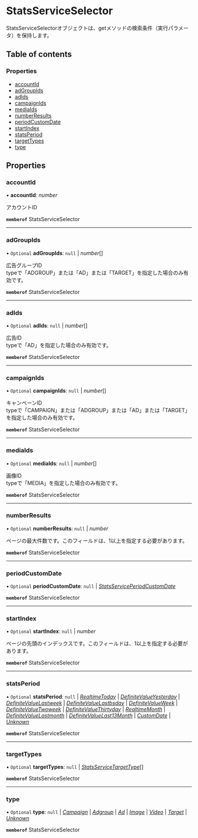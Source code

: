 # StatsServiceSelector


<div lang=\"ja\">StatsServiceSelectorオブジェクトは、getメソッドの検索条件（実行パラメータ）を保持します。</div> 

## Table of contents

### Properties

- [accountId](statsserviceselector.md#accountid)
- [adGroupIds](statsserviceselector.md#adgroupids)
- [adIds](statsserviceselector.md#adids)
- [campaignIds](statsserviceselector.md#campaignids)
- [mediaIds](statsserviceselector.md#mediaids)
- [numberResults](statsserviceselector.md#numberresults)
- [periodCustomDate](statsserviceselector.md#periodcustomdate)
- [startIndex](statsserviceselector.md#startindex)
- [statsPeriod](statsserviceselector.md#statsperiod)
- [targetTypes](statsserviceselector.md#targettypes)
- [type](statsserviceselector.md#type)

## Properties

### accountId

• **accountId**: *number*

<div lang=\"ja\">アカウントID</div> 

**`memberof`** StatsServiceSelector

___

### adGroupIds

• `Optional` **adGroupIds**: ``null`` \| *number*[]

<div lang=\"ja\"> 広告グループID<br> typeで「ADGROUP」または「AD」または「TARGET」を指定した場合のみ有効です。 </div> 

**`memberof`** StatsServiceSelector

___

### adIds

• `Optional` **adIds**: ``null`` \| *number*[]

<div lang=\"ja\"> 広告ID<br> typeで「AD」を指定した場合のみ有効です。 </div> 

**`memberof`** StatsServiceSelector

___

### campaignIds

• `Optional` **campaignIds**: ``null`` \| *number*[]

<div lang=\"ja\"> キャンペーンID<br> typeで「CAMPAIGN」または「ADGROUP」または「AD」または「TARGET」を指定した場合のみ有効です。 </div> 

**`memberof`** StatsServiceSelector

___

### mediaIds

• `Optional` **mediaIds**: ``null`` \| *number*[]

<div lang=\"ja\"> 画像ID<br> typeで「MEDIA」を指定した場合のみ有効です。 </div> 

**`memberof`** StatsServiceSelector

___

### numberResults

• `Optional` **numberResults**: ``null`` \| *number*

<div lang=\"ja\">ページの最大件数です。このフィールドは、1以上を指定する必要があります。</div> 

**`memberof`** StatsServiceSelector

___

### periodCustomDate

• `Optional` **periodCustomDate**: ``null`` \| [*StatsServicePeriodCustomDate*](statsserviceperiodcustomdate.md)

**`memberof`** StatsServiceSelector

___

### startIndex

• `Optional` **startIndex**: ``null`` \| *number*

<div lang=\"ja\">ページの先頭のインデックスです。このフィールドは、1以上を指定する必要があります。</div> 

**`memberof`** StatsServiceSelector

___

### statsPeriod

• `Optional` **statsPeriod**: ``null`` \| [*RealtimeToday*](./enums/statsservicestatsperiod.md#realtimetoday) \| [*DefiniteValueYesterday*](./enums/statsservicestatsperiod.md#definitevalueyesterday) \| [*DefiniteValueLastweek*](./enums/statsservicestatsperiod.md#definitevaluelastweek) \| [*DefiniteValueLastbsday*](./enums/statsservicestatsperiod.md#definitevaluelastbsday) \| [*DefiniteValueWeek*](./enums/statsservicestatsperiod.md#definitevalueweek) \| [*DefiniteValueTwoweek*](./enums/statsservicestatsperiod.md#definitevaluetwoweek) \| [*DefiniteValueThirtyday*](./enums/statsservicestatsperiod.md#definitevaluethirtyday) \| [*RealtimeMonth*](./enums/statsservicestatsperiod.md#realtimemonth) \| [*DefiniteValueLastmonth*](./enums/statsservicestatsperiod.md#definitevaluelastmonth) \| [*DefiniteValueLast13Month*](./enums/statsservicestatsperiod.md#definitevaluelast13month) \| [*CustomDate*](./enums/statsservicestatsperiod.md#customdate) \| [*Unknown*](./enums/statsservicestatsperiod.md#unknown)

**`memberof`** StatsServiceSelector

___

### targetTypes

• `Optional` **targetTypes**: ``null`` \| [*StatsServiceTargetType*](./enums/statsservicetargettype.md)[]

**`memberof`** StatsServiceSelector

___

### type

• `Optional` **type**: ``null`` \| [*Campaign*](./enums/statsservicetype.md#campaign) \| [*Adgroup*](./enums/statsservicetype.md#adgroup) \| [*Ad*](./enums/statsservicetype.md#ad) \| [*Image*](./enums/statsservicetype.md#image) \| [*Video*](./enums/statsservicetype.md#video) \| [*Target*](./enums/statsservicetype.md#target) \| [*Unknown*](./enums/statsservicetype.md#unknown)

**`memberof`** StatsServiceSelector
